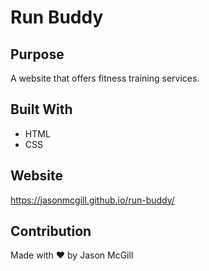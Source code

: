 # Run Buddy

## Purpose
A website that offers fitness training services.

## Built With
* HTML
* CSS

## Website
https://jasonmcgill.github.io/run-buddy/

## Contribution
Made with ❤️ by Jason McGill
